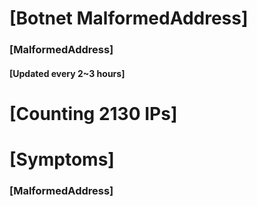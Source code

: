 # [Botnet MalformedAddress]
### [MalformedAddress]
#### [Updated every 2~3 hours]

# [Counting 2130 IPs]

# [Symptoms] 
###   [MalformedAddress]
